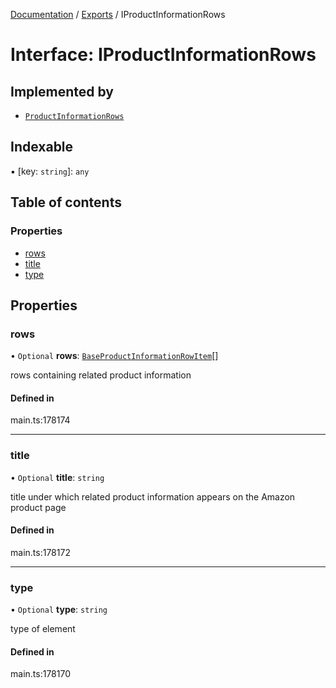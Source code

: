 [Documentation](../README.md) / [Exports](../modules.md) / IProductInformationRows

# Interface: IProductInformationRows

## Implemented by

- [`ProductInformationRows`](../classes/ProductInformationRows.md)

## Indexable

▪ [key: `string`]: `any`

## Table of contents

### Properties

- [rows](IProductInformationRows.md#rows)
- [title](IProductInformationRows.md#title)
- [type](IProductInformationRows.md#type)

## Properties

### rows

• `Optional` **rows**: [`BaseProductInformationRowItem`](../classes/BaseProductInformationRowItem.md)[]

rows containing related product information

#### Defined in

main.ts:178174

___

### title

• `Optional` **title**: `string`

title under which related product information appears on the Amazon product page

#### Defined in

main.ts:178172

___

### type

• `Optional` **type**: `string`

type of element

#### Defined in

main.ts:178170
